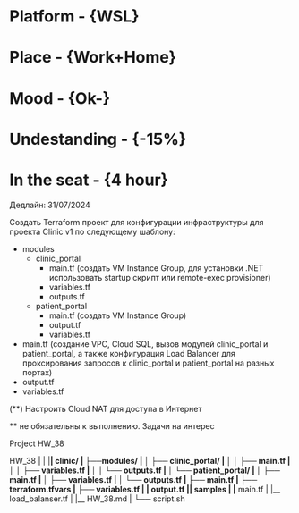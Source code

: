 # Platform     - {WSL}
# Place        - {Work+Home}
# Mood         - {Ok-}
# Undestanding - {-15%}
# In the seat  - {4 hour}


Дедлайн: 31/07/2024

Создать Terraform проект для конфигурации инфраструктуры для проекта Clinic v1 по следующему шаблону:
- modules
     - clinic_portal
         - main.tf (создать VM Instance Group, для установки .NET использовать startup cкрипт или remote-exec provisioner)
         - variables.tf
         - outputs.tf
     - patient_portal
         - main.tf (создать VM Instance Group)
         - output.tf
         - variables.tf
- main.tf (создание VPC, Cloud SQL, вызов модулей clinic_portal и patient_portal, а также конфигурация Load Balancer для проксирования запросов к clinic_portal и patient_portal на разных портах)
- output.tf
- variables.tf

(**) Настроить Cloud NAT для доступа в Интернет

** не обязательны к выполнению. Задачи на интерес


Project HW_38

HW_38
|
|
|________| clinic/
|        ├──modules/
|        │       ├── clinic_portal/
|        │       │   ├── main.tf
|        │       │   ├── variables.tf
|        │       │   └── outputs.tf
|        │       └── patient_portal/
|        │           ├── main.tf
|        │           ├── variables.tf
|        │           └── outputs.tf
|        ├── main.tf
|        ├── terraform.tfvars
|        ├── variables.tf
|        |__ output.tf
|________| samples
|                |__ main.tf
|                |__ load_balanser.tf
|
|__ HW_38.md
|
└── script.sh
